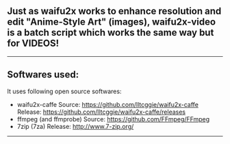 ﻿
Just as waifu2x works to enhance resolution and edit "Anime-Style Art" (images),
waifu2x-video is a batch script which works the same way but for VIDEOS!
-----------------------------------------------------------------------------------

-----------------------------------------------------------------------------------
## Softwares used:

It uses following open source softwares:
* waifu2x-caffe
	Source: https://github.com/lltcggie/waifu2x-caffe
	Release: https://github.com/lltcggie/waifu2x-caffe/releases
* ffmpeg (and ffmprobe)
	Source: https://github.com/FFmpeg/FFmpeg
* 7zip (7za)
	Release: http://www.7-zip.org/

-----------------------------------------------------------------------------------